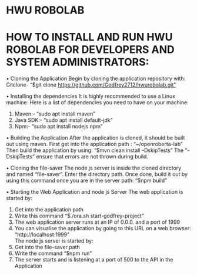 # HWU ROBOLAB

# HOW TO INSTALL AND RUN HWU ROBOLAB FOR DEVELOPERS AND SYSTEM ADMINISTRATORS:
•	Cloning the Application
Begin by cloning the application repository with:
Gitclone- “$git clone https://github.com/Godfrey2712/hwurobolab.git”

•	Installing the dependencies
It is highly recommended to use a Linux machine. Here is a list of dependencies you need to have on your machine:
1.	Maven:- “sudo apt install maven”
2.	Java SDK:- “sudo apt install default-jdk”
3.	Npm:- “sudo apt install nodejs npm” 

•	Building the Application
After the application is cloned, it should be built out using maven. First get into the application path : “~/openroberta-lab”
Then build the application by using:
“$mvn clean install –DskipTests”
The “-DskipTests” ensure that errors are not thrown during build.

•	Cloning the file-saver
The node js server is inside the cloned directory and named “file-saver”. Enter the directory path.
Once done, build it out by using this command once you are in the server path:
“$npm build”

•	Starting the Web Application and node js Server
The web application is started by:
1.	Get into the application path
2.	Write this command “$./ora.sh start-godfrey-project”
3.	The web application server runs at an IP of 0.0.0. and a port of 1999
4.	You can visualise the application by going to this URL on a web browser:
“http://localhost:1999”            
The node js server is started by:
1.	Get into the file-saver path
2.	Write the command “$npm run”
3.	The server starts and is listening at a port of 500 to the API in the Application
